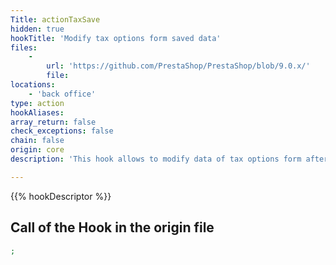 ```yaml
---
Title: actionTaxSave
hidden: true
hookTitle: 'Modify tax options form saved data'
files:
    -
        url: 'https://github.com/PrestaShop/PrestaShop/blob/9.0.x/'
        file: 
locations:
    - 'back office'
type: action
hookAliases: 
array_return: false
check_exceptions: false
chain: false
origin: core
description: 'This hook allows to modify data of tax options form after it was saved'

---
```


{{% hookDescriptor %}}

## Call of the Hook in the origin file

```php
;
```
